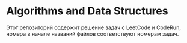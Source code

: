 # Algorithms and Data Structures

Этот репозиторий содержит решение задач с LeetCode и CodeRun, номера в начале названий файлов соответствуют номерам задач.
